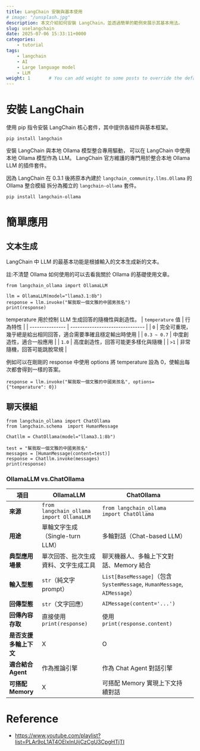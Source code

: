 ```yaml
---
title: LangChain 安裝與基本使用
# image: "/unsplash.jpg"
description: 本文介紹如何安裝 LangChain，並透過簡單的範例來展示其基本用法。
slug: uselangchain
date: 2025-07-06 15:33:11+0000
categories:
    - tutorial
tags:
    - langchain
    - AI
    - Large language model
    - LLM
weight: 1       # You can add weight to some posts to override the default sorting (date descending)
---
```


# 安裝 LangChain
使用 pip 指令安裝 LangChain 核心套件，其中提供各組件與基本框架。  
```
pip install langchain
```

安裝 LangChain 與本地 Ollama 模型整合專用驅動，
可以在 LangChain 中使用本地 Ollama 模型作為 LLM。
LangChain 官方維護的專門用於整合本地 Ollama LLM 的插件套件。

因為 LangChain 在 0.3.1 後將原本內建於 `langchain_community.llms.Ollama` 的 Ollama 整合模組 拆分為獨立的 `langchain-ollama` 套件。
```
pip install langchain-ollama
```

# 簡單應用
## 文本生成
LangChain 中 LLM 的最基本功能是根據輸入的文本生成新的文本。

註:不清楚 Ollama 如何使用的可以去看我關於 Ollama 的基礎使用文章。
```
from langchain_ollama import OllamaLLM

llm = OllamaLLM(model="llama3.1:8b")
response = llm.invoke("幫我取一個文雅的中國男孩名")
print(response)
```

temperature 用於控制 LLM 生成回答的隨機性與創造性。
| `temperature` 值 | 行為特性                            |
| --------------- | ------------------------------- |
| `0`             | 完全可重現，幾乎總是給出相同回答，適合需要準確且穩定輸出時使用 |
| `0.3 ~ 0.7`     | 中度創造性，適合一般應用                    |
| `1.0`           | 高度創造性，回答可能更多樣化與隨機               |
| `>1`            | 非常隨機，回答可能跳脫常規                   |

例如可以在剛剛的 response 中使用 options 將 temperature 設為 0，使輸出每次都會得到一樣的答案。
```
response = llm.invoke("幫我取一個文雅的中國男孩名", options={"temperature": 0})
```

## 聊天模組

```
from langchain_ollama import ChatOllama
from langchain.schema  import HumanMessage

Chatllm = ChatOllama(model="llama3.1:8b")

test = "幫我取一個文雅的中國男孩名"
messages = [HumanMessage(content=test)]
response = Chatllm.invoke(messages)
print(response)
```

### OllamaLLM vs.ChatOllama
| 項目               | **OllamaLLM**                            | **ChatOllama**                                                       |                     |
| ---------------- | ---------------------------------------- | -------------------------------------------------------------------- | ------------------- |
| **來源**           | `from langchain_ollama import OllamaLLM` | `from langchain_ollama import ChatOllama`                            |                     |
| **用途**           | 單輪文字生成（Single-turn LLM）                  | 多輪對話（Chat-based LLM）                                                 |                     |
| **典型應用場景**       | 單次回答、批次生成資料、文字生成工具                       | 聊天機器人、多輪上下文對話、Memory 結合                                              |                     |
| **輸入型態**         | `str`（純文字 prompt）                        | `List[BaseMessage]`（包含 `SystemMessage`, `HumanMessage`, `AIMessage`） |                     |
| **回傳型態**         | `str`（文字回應）                              | `AIMessage(content='...')`                                           |                     |
| **回傳內容存取**       | 直接使用 `print(response)`                   | 使用 `print(response.content)`                                         |                     |
| **是否支援多輪上下文**    | X                                  | O                                                          |                     |
| **適合結合 Agent**   | 作為推論引擎                                | 作為 Chat Agent 對話引擎                                                 |                     |
| **可搭配 Memory**   | X                                 | 可搭配 Memory 實現上下文持續對話                                               |                     |


# Reference
* https://www.youtube.com/playlist?list=PLAr9oL1AT4OElxInUijCzCgU3CpgHTjTI

